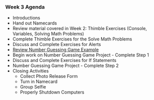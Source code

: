 ### Week 3 Agenda
*	Introductions
*	Hand out Namecards
*	Review material covered in Week 2: Thimble Exercises (Console, Variables, Solving Math Problems)
* Complete Thimble Exercises for the Solve Math Problems
* Discuss and Complete Exercises for Alerts
* [Review Number Guessing Game Example](https://legit-gaming.github.io/number-guessing-game/)
*	Begin work on Number Guessing Game Project - Complete Step 1
* Discuss and Complete Exercises for If Statements
* Number Guessing Game Project - Complete Step 2
* Closing Activities
  * Collect Photo Release Form
  * Turn in Namecard
  * Group Selfie
  * Properly Shutdown Computers
